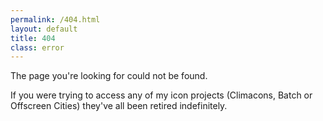 ```yaml
---
permalink: /404.html
layout: default
title: 404
class: error
---
```


The page you're looking for could not be found.

If you were trying to access any of my icon projects (Climacons, Batch or Offscreen Cities) they've all been retired indefinitely.
